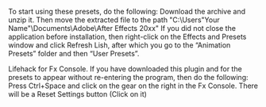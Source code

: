 To start using these presets, do the following:
Download the archive and unzip it.
Then move the extracted file to the path "C:\Users\"Your Name"\Documents\Adobe\After Effects 20xx"
If you did not close the application before installation, then right-click on the Effects and Presets window and click Refresh Lish, after which you go to the “Animation Presets” folder and then “User Presets”.

Lifehack for Fx Console.
If you have downloaded this plugin and for the presets to appear without re-entering the program, then do the following:
Press Ctrl+Space and click on the gear on the right in the Fx Console. There will be a Reset Settings button (Click on it)

